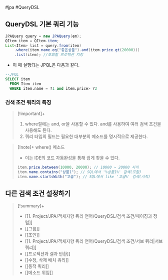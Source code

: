#jpa #QueryDSL

## QueryDSL 기본 쿼리 기능
```java
JPAQuery query = new JPAQuery(em);
QItem item = QItem.item;
List<Item> list = query.from(item)
	.where(item.name.eq("좋은상품").and(item.price.gt(20000)))
	.list(item); //조회할 프로젝션 지정
```

+ 이 때 실행되는 JPQL은 다음과 같다.
```sql
--JPQL
SELECT item
  FROM Item item
  WHERE item.name = ?1 and item.price> ?2
```

### 검색 조건 쿼리의 특징
> [!important]+ 
> 1. where절에는 and, or을 사용할 수 있다. and를 사용하여 여러 검색 조건을 사용해도 된다.
> 2. 쿼리 타입의 필드는 필요한 대부분의 메소드를 명시적으로 제공한다.


> [!note]+ where() 메소드
> + 이는 IDE의 코드 자동완성을 통해 쉽게 찾을 수 있다.
> ```java
> item.price.between(10000, 20000); // 10000 ~ 20000 사이
> item.name.contains("상품1"); // SQL에서 '%상품1%' 검색(포함)
> item.name.startsWith("고급"); // SQL에서 like '고급%' 검색(시작)
> ```


## 다른 검색 조건 설정하기
> [!summary]+ 
> + [[1. Project/JPA/객체지향 쿼리 언어/QueryDSL/검색 조건/페이징과 정렬]]
> + [[그룹]]
> + [[조인]]
> + [[1. Project/JPA/객체지향 쿼리 언어/QueryDSL/검색 조건/서브 쿼리|서브 쿼리]]
> + [[프로젝션과 결과 반환]]
> + [[수정, 삭제 배치 쿼리]]
> + [[동적 쿼리]]
> + [[메소드 위임]]

